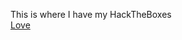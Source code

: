 This is where I have my HackTheBoxes
<br />
<a href="https://susmdt.github.io/Nigerald/HTB/Love"> Love </a>
